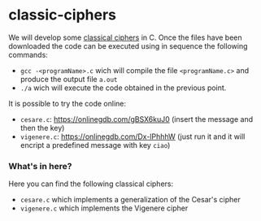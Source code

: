 # classic-ciphers
We will develop some [classical ciphers](https://en.wikipedia.org/wiki/Classical_cipher) in C. Once the files have been downloaded the code can be executed using in sequence the following commands:
- `gcc -<programName>.c` wich will compile the file `<programName.c>` and produce the output file `a.out`
- `./a` wich will execute the code obtained in the previous point.

It is possible to try the code online:
- `cesare.c`: https://onlinegdb.com/gBSX6kuJ0 (insert the message and then the key)
- `vigenere.c`: https://onlinegdb.com/Dx-lPhhhW (just run it and it will encript a predefined message with key `ciao`)

### What's in here?
Here you can find the following classical ciphers:
- `cesare.c` which implements a generalization of the Cesar's cipher
- `vigenere.c` which implements the Vigenere cipher 
